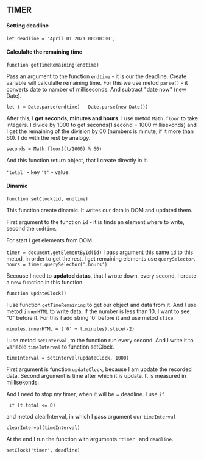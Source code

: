 ## TIMER

#### Setting deadline
`let deadline = 'April 01 2021 00:00:00';`

#### Calculalte the remaining time

`function getTimeRemaining(endtime)`

Pass an argument to the function `endtime` - it is our the deadline.
Create variable will calculalte remaining time. For this we use metod `parse()` - it converts date to namber of milliseconds. And subtract "date now" (new Date).

`let t = Date.parse(endtime) - Date.parse(new Date())`


After this, **I get seconds, minutes and hours**. I use metod `Math.floor` to take integers. I divide by 1000 to get seconds(1 second = 1000 millisekonds) and I get the remaining of the division by 60 (numbers is minute, if it more than 60). I do with the rest by analogy.

`seconds = Math.floor((t/1000) % 60)`

And this function return object, that I create directly in it.

`'total'` - key `'t'` - value.

#### Dinamic

`function setClock(id, endtime)`

This function create dinamic. It writes our data in DOM and updated them.

First argument to the function `id` - it is finds an element where to write, second the `endtime`.

For start I get elements from DOM.

`timer = document.getElementById(id)`
I pass argument this same `id` to this metod, in order to get the rest.
 I get remaining elements use `querySelector`.
`hours = timer.querySelector('.hours')`


Becouse I need to **updated datas**, that  I wrote down, every second, I create a new function in this function.

`function updateClock()`


I use function `getTimeRemaining` to get our object and data from it. And I use metod `innerHTML` to write data. If the number is less than 10, I want to see "0" before it. For this I add string '0' before it and use metod `slice`.

`minutes.innerHTML = ('0' + t.minutes).slice(-2)`

I use metod `setInterval`, to the function run every second. And I write it to variable `timeInterval` to function setClock.

`timeInterval = setInterval(updateClock, 1000)`

First argument is function `updateClock`, because I am update the recorded data. Second argument is time after which it is update. It is measured in millisekonds.

And I need to stop my timer, when it will be = deadline. I use `if`

` if (t.total <= 0)`

and metod clearInterval, in which I pass argument our `timeInterval`

`clearInterval(timeInterval)`

At the end I run the function with arguments `'timer'` and `deadline`.

`setClock('timer', deadline)`
